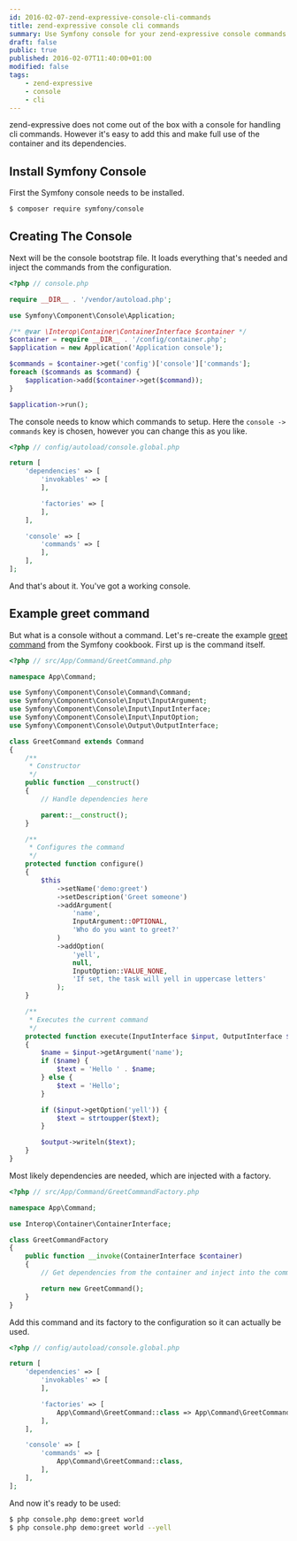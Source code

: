 ```yaml
---
id: 2016-02-07-zend-expressive-console-cli-commands
title: zend-expressive console cli commands
summary: Use Symfony console for your zend-expressive console commands.
draft: false
public: true
published: 2016-02-07T11:40:00+01:00
modified: false
tags:
    - zend-expressive
    - console
    - cli
---
```


zend-expressive does not come out of the box with a console for handling cli commands. However it's easy to add this
and make full use of the container and its dependencies.

## Install Symfony Console

First the Symfony console needs to be installed.

```bash
$ composer require symfony/console
```

## Creating The Console

Next will be the console bootstrap file. It loads everything that's needed and inject the commands from the
configuration.

```php
<?php // console.php

require __DIR__ . '/vendor/autoload.php';

use Symfony\Component\Console\Application;

/** @var \Interop\Container\ContainerInterface $container */
$container = require __DIR__ . '/config/container.php';
$application = new Application('Application console');

$commands = $container->get('config')['console']['commands'];
foreach ($commands as $command) {
    $application->add($container->get($command));
}

$application->run();
```

The console needs to know which commands to setup. Here the ``console -> commands`` key is chosen, however you can
change this as you like.

```php
<?php // config/autoload/console.global.php

return [
    'dependencies' => [
        'invokables' => [
        ],

        'factories' => [
        ],
    ],

    'console' => [
        'commands' => [
        ],
    ],
];
```

And that's about it. You've got a working console.

## Example greet command

But what is a console without a command. Let's re-create the example
[greet command](http://symfony.com/doc/current/cookbook/console/console_command.html) from the Symfony cookbook.
First up is the command itself.

```php
<?php // src/App/Command/GreetCommand.php

namespace App\Command;

use Symfony\Component\Console\Command\Command;
use Symfony\Component\Console\Input\InputArgument;
use Symfony\Component\Console\Input\InputInterface;
use Symfony\Component\Console\Input\InputOption;
use Symfony\Component\Console\Output\OutputInterface;

class GreetCommand extends Command
{
    /**
     * Constructor
     */
    public function __construct()
    {
        // Handle dependencies here

        parent::__construct();
    }

    /**
     * Configures the command
     */
    protected function configure()
    {
        $this
            ->setName('demo:greet')
            ->setDescription('Greet someone')
            ->addArgument(
                'name',
                InputArgument::OPTIONAL,
                'Who do you want to greet?'
            )
            ->addOption(
                'yell',
                null,
                InputOption::VALUE_NONE,
                'If set, the task will yell in uppercase letters'
            );
    }

    /**
     * Executes the current command
     */
    protected function execute(InputInterface $input, OutputInterface $output)
    {
        $name = $input->getArgument('name');
        if ($name) {
            $text = 'Hello ' . $name;
        } else {
            $text = 'Hello';
        }

        if ($input->getOption('yell')) {
            $text = strtoupper($text);
        }

        $output->writeln($text);
    }
}
```

Most likely dependencies are needed, which are injected with a factory.

```php
<?php // src/App/Command/GreetCommandFactory.php

namespace App\Command;

use Interop\Container\ContainerInterface;

class GreetCommandFactory
{
    public function __invoke(ContainerInterface $container)
    {
        // Get dependencies from the container and inject into the command constructor

        return new GreetCommand();
    }
}
```

Add this command and its factory to the configuration so it can actually be used.

```php
<?php // config/autoload/console.global.php

return [
    'dependencies' => [
        'invokables' => [
        ],

        'factories' => [
            App\Command\GreetCommand::class => App\Command\GreetCommandFactory::class,
        ],
    ],

    'console' => [
        'commands' => [
            App\Command\GreetCommand::class,
        ],
    ],
];
```

And now it's ready to be used:

```bash
$ php console.php demo:greet world
$ php console.php demo:greet world --yell
```
